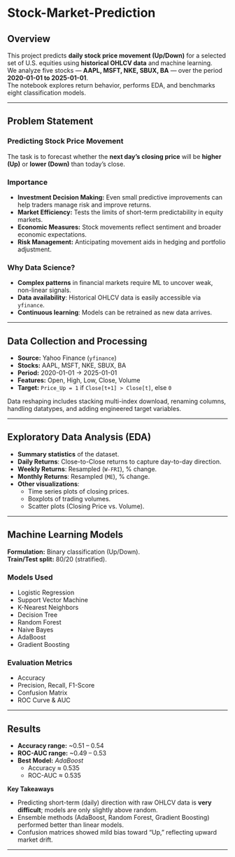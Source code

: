# Stock-Market-Prediction

##  Overview
This project predicts **daily stock price movement (Up/Down)** for a selected set of U.S. equities using **historical OHLCV data** and machine learning.  
We analyze five stocks — **AAPL, MSFT, NKE, SBUX, BA** — over the period **2020-01-01 to 2025-01-01**.  
The notebook explores return behavior, performs EDA, and benchmarks eight classification models.

---

##  Problem Statement
### Predicting Stock Price Movement
The task is to forecast whether the **next day’s closing price** will be **higher (Up)** or **lower (Down)** than today’s close.

### Importance
- **Investment Decision Making:** Even small predictive improvements can help traders manage risk and improve returns.  
- **Market Efficiency:** Tests the limits of short-term predictability in equity markets.  
- **Economic Measures:** Stock movements reflect sentiment and broader economic expectations.  
- **Risk Management:** Anticipating movement aids in hedging and portfolio adjustment.

### Why Data Science?
- **Complex patterns** in financial markets require ML to uncover weak, non-linear signals.  
- **Data availability**: Historical OHLCV data is easily accessible via `yfinance`.  
- **Continuous learning**: Models can be retrained as new data arrives.

---

##  Data Collection and Processing
- **Source:** Yahoo Finance (`yfinance`)  
- **Stocks:** AAPL, MSFT, NKE, SBUX, BA  
- **Period:** 2020-01-01 → 2025-01-01  
- **Features:** Open, High, Low, Close, Volume  
- **Target:** `Price_Up = 1` if `Close[t+1] > Close[t]`, else `0`  

Data reshaping includes stacking multi-index download, renaming columns, handling datatypes, and adding engineered target variables.

---

##  Exploratory Data Analysis (EDA)
- **Summary statistics** of the dataset.  
- **Daily Returns**: Close-to-Close returns to capture day-to-day direction.  
- **Weekly Returns**: Resampled (`W-FRI`), % change.  
- **Monthly Returns**: Resampled (`ME`), % change.  
- **Other visualizations**:
  - Time series plots of closing prices.  
  - Boxplots of trading volumes.  
  - Scatter plots (Closing Price vs. Volume).  

---

##  Machine Learning Models

**Formulation:** Binary classification (Up/Down).  
**Train/Test split:** 80/20 (stratified).  

### Models Used
- Logistic Regression  
- Support Vector Machine  
- K-Nearest Neighbors  
- Decision Tree  
- Random Forest  
- Naive Bayes  
- AdaBoost  
- Gradient Boosting  

### Evaluation Metrics
- Accuracy  
- Precision, Recall, F1-Score  
- Confusion Matrix  
- ROC Curve & AUC  

---

##  Results

- **Accuracy range:** ~0.51 – 0.54  
- **ROC-AUC range:** ~0.49 – 0.53  
- **Best Model:** *AdaBoost*  
  - Accuracy ≈ 0.535  
  - ROC-AUC ≈ 0.535  

 **Key Takeaways**  
- Predicting short-term (daily) direction with raw OHLCV data is **very difficult**; models are only slightly above random.  
- Ensemble methods (AdaBoost, Random Forest, Gradient Boosting) performed better than linear models.  
- Confusion matrices showed mild bias toward “Up,” reflecting upward market drift.  

---



